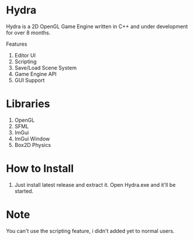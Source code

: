 # Hydra

Hydra is a 2D OpenGL Game Engine written in C++ and under development for over 8 months.
  
Features
  1. Editor UI
  2. Scripting
  3. Save/Load Scene System
  4. Game Engine API
  5. GUI Support
  
# Libraries
  1. OpenGL
  2. SFML
  3. ImGui
  4. ImGui Window 
  5. Box2D Physics


# How to Install
  
  1. Just install latest release and extract it. Open Hydra.exe and it'll be started.

# Note
  You can't use the scripting feature, i didn't added yet to normal users.
